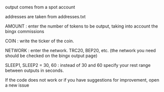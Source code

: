 output comes from a spot account


addresses are taken from addresses.txt

AMOUNT : enter the number of tokens to be output, taking into account the bingx commissions 

COIN : write the ticker of the coin.

NETWORK : enter the network. TRC20, BEP20, etc. (the network you need should be checked on the bingx output page)

SLEEP1, SLEEP2 = 30, 60 : instead of 30 and 60 specify your rest range between outputs in seconds.

If the code does not work or if you have suggestions for improvement, open a new issue 
